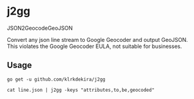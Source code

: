 # j2gg
JSON2GeocodeGeoJSON

Convert any json line stream to Google Geocoder and output GeoJSON.
This violates the Google Geocoder EULA, not suitable for businesses.

## Usage

`go get -u github.com/klrkdekira/j2gg`

`cat line.json | j2gg -keys "attributes,to,be,geocoded"`
